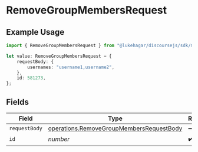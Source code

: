 # RemoveGroupMembersRequest

## Example Usage

```typescript
import { RemoveGroupMembersRequest } from "@lukehagar/discoursejs/sdk/models/operations";

let value: RemoveGroupMembersRequest = {
    requestBody: {
        usernames: "username1,username2",
    },
    id: 581273,
};
```

## Fields

| Field                                                                                                       | Type                                                                                                        | Required                                                                                                    | Description                                                                                                 |
| ----------------------------------------------------------------------------------------------------------- | ----------------------------------------------------------------------------------------------------------- | ----------------------------------------------------------------------------------------------------------- | ----------------------------------------------------------------------------------------------------------- |
| `requestBody`                                                                                               | [operations.RemoveGroupMembersRequestBody](../../../sdk/models/operations/removegroupmembersrequestbody.md) | :heavy_minus_sign:                                                                                          | N/A                                                                                                         |
| `id`                                                                                                        | *number*                                                                                                    | :heavy_check_mark:                                                                                          | N/A                                                                                                         |